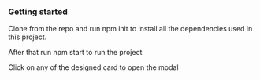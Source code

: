 ### Getting started

Clone from the repo and run npm init to install all the dependencies used in this project.

After that run npm start to run the project

Click on any of the designed card to open the modal
